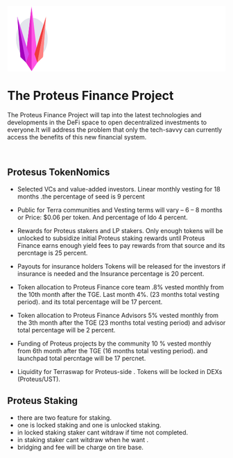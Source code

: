 <a href="https://proteus.finance/" title="Proteus Finance"><img align="center" src="/assets/logo_with_text.svg" height="150" alt="Logo" /></a>
<br />


# The Proteus Finance Project


The Proteus Finance Project will tap into the latest technologies and developments in the DeFi space to open decentralized investments to everyone.It will address the problem that only the tech-savvy can currently access the
benefits of this new financial system.

<br />

## Protesus TokenNomics

- Selected VCs and value-added investors. Linear monthly vesting for 18 months .the percentage of seed is 9 percent 

- Public for Terra communities and Vesting terms will vary – 6 – 8 months or Price: $0.06 per token. And percentage of Ido 4 percent.

- Rewards for Proteus stakers and LP stakers. Only enough tokens will be unlocked to subsidize initial Proteus staking rewards until Proteus Finance earns enough yield fees to pay rewards from that source and its percntage is  25 percent.

- Payouts for insurance holders Tokens will be released for the investors if insurance is needed and the Insurance percentage is 20 percent.

- Token allocation to Proteus Finance core team .8% vested monthly from the 10th month after the TGE. Last month 4%.
(23 months total vesting period). and its total percentage will be 17 percent.

- Token allocation to Proteus Finance Advisors 5% vested monthly from the 3th month after the TGE (23 months total
vesting period) and advisor total percentage will be 2 percent.

- Funding of Proteus projects by the community 10 % vested monthly from 6th month after the TGE (16 months total
vesting period). and launchpad total percntage will be 17 percnet.

- Liquidity for Terraswap for Proteus-side . Tokens will be locked in DEXs (Proteus/UST).


## Proteus Staking

- there are two feature for staking.
- one is locked staking and one is unlocked staking.
- in locked staking staker cant witdraw if time not completed.
- in  staking staker cant witdraw when he want .
- bridging and fee will be charge on tire base.



